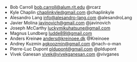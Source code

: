* Bob Carroll <bob.carroll@alum.rit.edu> @rcarz
* Kyle Chaplin <chaplinkyle@gmail.com> @chaplinkyle
* Alesandro Lang <info@alesandro-lang.com> @alesandroLang
* Javier Molina <javinovich@gmail.com> @javinovich
* Joseph McCarthy <luckymikuhatsune@gmail.com>
* Magnus Lundberg <ludde89l@gmail.com>
* Anders Kreinøe <anders@kreinoee.dk> @Kreinoee
* Andrey Kuzmin <agkoozmin@gmail.com> @nach-o-man
* Pierre-Luc Dupont <pldupont@gmail.com> @pldupont
* Vivek Ganesan <vivek@vivekganesan.com> @vivganes
